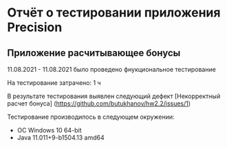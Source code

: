# Отчёт о тестировании приложения Precision

## Приложение расчитывающее бонусы

11.08.2021 - 11.08.2021 было проведено фнукциональное тестирование

На тестирование затрачено: 1 ч

В результате тестирования выявлен следующий дефект
[Некорректный расчет бонуса] (https://github.com/butukhanov/hw2.2/issues/1)
  
Тестирование производилось в следующем окружении:

* ОС Windows 10 64-bit
* Java 11.011+9-b1504.13 amd64
